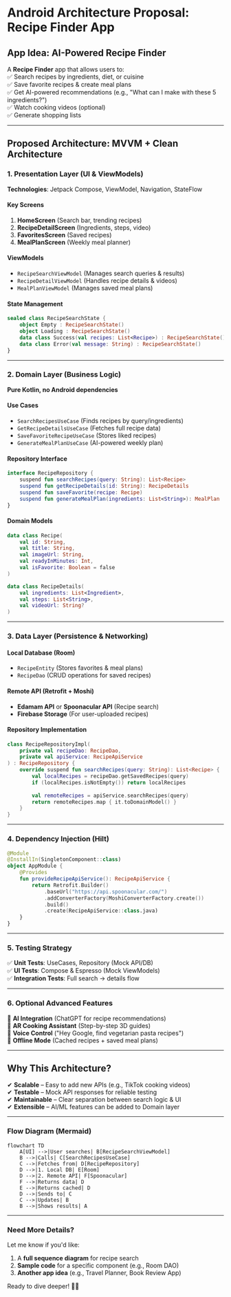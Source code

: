 # **Android Architecture Proposal: Recipe Finder App**  

## **App Idea: AI-Powered Recipe Finder**  
A **Recipe Finder** app that allows users to:  
✅ Search recipes by ingredients, diet, or cuisine  
✅ Save favorite recipes & create meal plans  
✅ Get AI-powered recommendations (e.g., "What can I make with these 5 ingredients?")  
✅ Watch cooking videos (optional)  
✅ Generate shopping lists  

---

## **Proposed Architecture: MVVM + Clean Architecture**  

### **1. Presentation Layer (UI & ViewModels)**  
**Technologies**: Jetpack Compose, ViewModel, Navigation, StateFlow  

#### **Key Screens**  
1. **HomeScreen** (Search bar, trending recipes)  
2. **RecipeDetailScreen** (Ingredients, steps, video)  
3. **FavoritesScreen** (Saved recipes)  
4. **MealPlanScreen** (Weekly meal planner)  

#### **ViewModels**  
- `RecipeSearchViewModel` (Manages search queries & results)  
- `RecipeDetailViewModel` (Handles recipe details & videos)  
- `MealPlanViewModel` (Manages saved meal plans)  

#### **State Management**  
```kotlin
sealed class RecipeSearchState {
    object Empty : RecipeSearchState()
    object Loading : RecipeSearchState()
    data class Success(val recipes: List<Recipe>) : RecipeSearchState()
    data class Error(val message: String) : RecipeSearchState()
}
```

---

### **2. Domain Layer (Business Logic)**  
**Pure Kotlin, no Android dependencies**  

#### **Use Cases**  
- `SearchRecipesUseCase` (Finds recipes by query/ingredients)  
- `GetRecipeDetailsUseCase` (Fetches full recipe data)  
- `SaveFavoriteRecipeUseCase` (Stores liked recipes)  
- `GenerateMealPlanUseCase` (AI-powered weekly plan)  

#### **Repository Interface**  
```kotlin
interface RecipeRepository {
    suspend fun searchRecipes(query: String): List<Recipe>
    suspend fun getRecipeDetails(id: String): RecipeDetails
    suspend fun saveFavorite(recipe: Recipe)
    suspend fun generateMealPlan(ingredients: List<String>): MealPlan
}
```

#### **Domain Models**  
```kotlin
data class Recipe(
    val id: String,
    val title: String,
    val imageUrl: String,
    val readyInMinutes: Int,
    val isFavorite: Boolean = false
)

data class RecipeDetails(
    val ingredients: List<Ingredient>,
    val steps: List<String>,
    val videoUrl: String?
)
```

---

### **3. Data Layer (Persistence & Networking)**  

#### **Local Database (Room)**  
- `RecipeEntity` (Stores favorites & meal plans)  
- `RecipeDao` (CRUD operations for saved recipes)  

#### **Remote API (Retrofit + Moshi)**  
- **Edamam API** or **Spoonacular API** (Recipe search)  
- **Firebase Storage** (For user-uploaded recipes)  

#### **Repository Implementation**  
```kotlin
class RecipeRepositoryImpl(
    private val recipeDao: RecipeDao,
    private val apiService: RecipeApiService
) : RecipeRepository {
    override suspend fun searchRecipes(query: String): List<Recipe> {
        val localRecipes = recipeDao.getSavedRecipes(query)
        if (localRecipes.isNotEmpty()) return localRecipes
        
        val remoteRecipes = apiService.searchRecipes(query)
        return remoteRecipes.map { it.toDomainModel() }
    }
}
```

---

### **4. Dependency Injection (Hilt)**  
```kotlin
@Module
@InstallIn(SingletonComponent::class)
object AppModule {
    @Provides
    fun provideRecipeApiService(): RecipeApiService {
        return Retrofit.Builder()
            .baseUrl("https://api.spoonacular.com/")
            .addConverterFactory(MoshiConverterFactory.create())
            .build()
            .create(RecipeApiService::class.java)
    }
}
```

---

### **5. Testing Strategy**  
✅ **Unit Tests**: UseCases, Repository (Mock API/DB)  
✅ **UI Tests**: Compose & Espresso (Mock ViewModels)  
✅ **Integration Tests**: Full search → details flow  

---

### **6. Optional Advanced Features**  
🔹 **AI Integration** (ChatGPT for recipe recommendations)  
🔹 **AR Cooking Assistant** (Step-by-step 3D guides)  
🔹 **Voice Control** ("Hey Google, find vegetarian pasta recipes")  
🔹 **Offline Mode** (Cached recipes + saved meal plans)  

---

## **Why This Architecture?**  
✔ **Scalable** – Easy to add new APIs (e.g., TikTok cooking videos)  
✔ **Testable** – Mock API responses for reliable testing  
✔ **Maintainable** – Clear separation between search logic & UI  
✔ **Extensible** – AI/ML features can be added to Domain layer  

---

### **Flow Diagram (Mermaid)**  
```mermaid
flowchart TD
    A[UI] -->|User searches| B[RecipeSearchViewModel]
    B -->|Calls| C[SearchRecipesUseCase]
    C -->|Fetches from| D[RecipeRepository]
    D -->|1. Local DB| E[Room]
    D -->|2. Remote API| F[Spoonacular]
    F -->|Returns data| D
    E -->|Returns cached| D
    D -->|Sends to| C
    C -->|Updates| B
    B -->|Shows results| A
```

---

### **Need More Details?**  
Let me know if you'd like:  
1. A **full sequence diagram** for recipe search  
2. **Sample code** for a specific component (e.g., Room DAO)  
3. **Another app idea** (e.g., Travel Planner, Book Review App)  

Ready to dive deeper! 🍳📱
